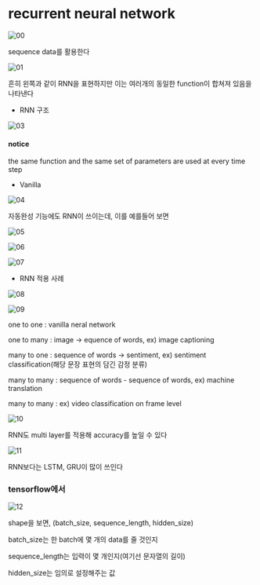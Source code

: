 # recurrent neural network



![00](./00.jpg)



sequence data를 활용한다



![01](./01.jpg)



흔히 왼쪽과 같이 RNN을 표현하지만 이는 여러개의 동일한 function이 합쳐져 있음을 나타낸다





* RNN 구조

![03](./03.jpg)



#### notice

the same function and the same set of parameters are used at every time step



* Vanilla



![04](./04.jpg)





자동완성 기능에도 RNN이 쓰이는데, 이를 예를들어 보면



![05](./05.jpg)





![06](./06.jpg)





![07](./07.jpg)







* RNN 적용 사례

![08](./08.jpg)







![09](./09.jpg)





one to one : vanilla neral network



one to many : image -> equence of words, ex) image captioning



many to one :  sequence of words -> sentiment, ex) sentiment classification(해당 문장 표현의 담긴 감정 분류)



many to many : sequence of words - sequence of words, ex) machine translation



many to many : ex) video classification on frame level





![10](./10.jpg)





RNN도 multi layer를 적용해 accuracy를 높일 수 있다



![11](./11.jpg)



RNN보다는 LSTM, GRU이 많이 쓰인다



### tensorflow에서

![12](./12.jpg)



shape을 보면, (batch_size, sequence_length, hidden_size)

batch_size는 한 batch에 몇 개의 data를 줄 것인지

sequence_length는 입력이 몇 개인지(여기선 문자열의 길이)

hidden_size는 임의로 설정해주는 값



